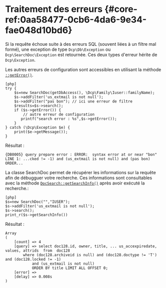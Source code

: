 # Traitement des erreurs {#core-ref:0aa58477-0cb6-4da6-9e34-fae048d10bd6}

Si la requête échoue suite à des erreurs SQL (souvent liées à un filtre mal
formé), une exception de type `Dcp\Db\Exception` ou `Dcp\SearchDoc\Exception`
est retournée. Ces deux types d'erreur hérite de `Dcp\Exception`.

Les autres erreurs de configuration sont accessibles en utilisant la méthode
[`::getError()`][geterror].

    [php]
    try {
        $s=new SearchDoc(getDbAccess(), \Dcp\Family\Iuser::familyName);
        $s->addFilter('us_extmail is not null');
        $s->addFilter("pas bon"); // ici une erreur de filtre
        $results=$s->search();
        if ($s->getError()) {
            // autre erreur de configuration
           printf("search error : %s",$s->getError());
        }
    } catch (\Dcp\Exception $e) {
        print($e->getMessage());
    }

Résultat :

    {DB0005} query prepare error : ERROR:  syntax error at or near "bon"
    LINE 1: ...cked != -1) and (us_extmail is not null) and (pas bon) ORDER...

La classe SearchDoc permet de récupérer les informations sur la requête afin de
débugguer votre recherche. Ces informations sont consultables avec la méthode
[`DocSearch::getSearchInfo()`][getsearchinfo] après avoir exécuté la recherche.:

    [php]
    $s=new SearchDoc("","IUSER");
    $s->addFilter('us_extmail is not null');
    $s->search();
    print_r($s->getSearchInfo())

Résultat :

    Array
    (
        [count] => 4
        [query] => select doc128.id, owner, title, ... us_accexpiredate, values, attrids  from  doc128  
            where (doc128.archiveid is null) and (doc128.doctype != 'T') and (doc128.locked != -1) 
                and (us_extmail is not null) 
                ORDER BY title LIMIT ALL OFFSET 0;
        [error] => 
        [delay] => 0.008s
    )


<!-- link -->
[searchdoc]:        #core-ref:a5216d5c-4e0f-4e3c-9553-7cbfda6b3255
[propdoc]:          #core-ref:9aa8edfa-2f2a-11e2-aaec-838a12b40353 "Liste des propriétés du document"
[layoutblock]:      #core-ref:587b563e-7371-469f-9d1e-350607056c73
[formatcollection]: #core-ref:74ce9ce4-8e4e-42ee-a0df-415eb6897a81
[pgop]:             http://www.postgresql.org/docs/9.1/static/functions.html "Opérateurs Postgresql 9.1"
[docattributs]:     #core-ref:4e167170-33ed-11e2-8134-a7f43955d6f3
[attdocid]:         #core-ref:d461d5f5-b635-47a0-944d-473c227587ab
[phpiterator]:      http://php.net/manual/fr/class.iterator.php "Interface Iterator"
[docacl]:           #core-ref:a99dcc5f-f42f-4574-bbfa-d7bb0573c95d "Droits du document"
[geterror]:         #core-ref:e57302ed-319e-4d63-b817-7a22d0ead3f2
[getsearchinfo]:    #core-ref:5dd38712-3618-42e2-8766-23f439b01d56